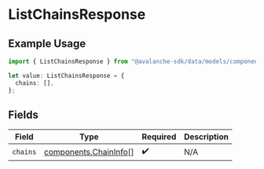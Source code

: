 # ListChainsResponse

## Example Usage

```typescript
import { ListChainsResponse } from "@avalanche-sdk/data/models/components";

let value: ListChainsResponse = {
  chains: [],
};
```

## Fields

| Field                                                          | Type                                                           | Required                                                       | Description                                                    |
| -------------------------------------------------------------- | -------------------------------------------------------------- | -------------------------------------------------------------- | -------------------------------------------------------------- |
| `chains`                                                       | [components.ChainInfo](../../models/components/chaininfo.md)[] | :heavy_check_mark:                                             | N/A                                                            |